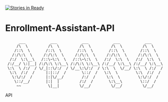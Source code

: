 [![Stories in Ready](https://badge.waffle.io/acrylix/Enrollment-Assistant-API.png?label=ready&title=Ready)](https://waffle.io/acrylix/Enrollment-Assistant-API)
# Enrollment-Assistant-API

```
      ___           ___           ___           ___           ___     
     /\  \         /\  \         /\  \         /\  \         /\  \    
    /::\  \       /::\  \       /::\  \       /::\  \       /::\  \   
   /:/\:\  \     /:/\:\  \     /:/\:\  \     /:/\:\  \     /:/\:\  \  
  /:/  \:\__\   /::\~\:\  \   /::\~\:\  \   /:/  \:\  \   /:/  \:\  \ 
 /:/__/ \:|__| /:/\:\ \:\__\ /:/\:\ \:\__\ /:/__/ \:\__\ /:/__/ \:\__\
 \:\  \ /:/  / \/_|::\/:/  / \/__\:\/:/  / \:\  \  \/__/ \:\  \ /:/  /
  \:\  /:/  /     |:|::/  /       \::/  /   \:\  \        \:\  /:/  / 
   \:\/:/  /      |:|\/__/        /:/  /     \:\  \        \:\/:/  /  
    \::/__/       |:|  |         /:/  /       \:\__\        \::/  /   
     ~~            \|__|         \/__/         \/__/         \/__/    
```

API 
